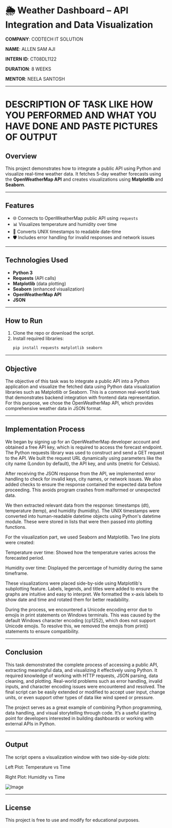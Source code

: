 # 🌦️ Weather Dashboard – API Integration and Data Visualization

**COMPANY**: CODTECH IT SOLUTION

**NAME**: ALLEN SAM AJI

**INTERN ID**: CT08DL1122

**DURATION**: 8 WEEKS

**MENTOR**: NEELA SANTOSH

---

# DESCRIPTION OF TASK LIKE HOW YOU PERFORMED AND WHAT YOU HAVE DONE AND PASTE PICTURES OF OUTPUT

## Overview
This project demonstrates how to integrate a public API using Python and visualize real-time weather data. It fetches 5-day weather forecasts using the **OpenWeatherMap API** and creates visualizations using **Matplotlib** and **Seaborn**.

---

## Features
- 🌐 Connects to OpenWeatherMap public API using `requests`
- 📊 Visualizes temperature and humidity over time
- 📅 Converts UNIX timestamps to readable date-time
- 🛡️ Includes error handling for invalid responses and network issues

---

## Technologies Used
- **Python 3**
- **Requests** (API calls)
- **Matplotlib** (data plotting)
- **Seaborn** (enhanced visualization)
- **OpenWeatherMap API**
- **JSON**

---

## How to Run

1. Clone the repo or download the script.
2. Install required libraries:
   ```bash
   pip install requests matplotlib seaborn

---

## Objective
The objective of this task was to integrate a public API into a Python application and visualize the fetched data using Python data visualization libraries such as Matplotlib or Seaborn. This is a common real-world task that demonstrates backend integration with frontend data representation. For this purpose, we chose the OpenWeatherMap API, which provides comprehensive weather data in JSON format.

---

## Implementation Process
We began by signing up for an OpenWeatherMap developer account and obtained a free API key, which is required to access the forecast endpoint. The Python requests library was used to construct and send a GET request to the API. We built the request URL dynamically using parameters like the city name (London by default), the API key, and units (metric for Celsius).

After receiving the JSON response from the API, we implemented error handling to check for invalid keys, city names, or network issues. We also added checks to ensure the response contained the expected data before proceeding. This avoids program crashes from malformed or unexpected data.

We then extracted relevant data from the response: timestamps (dt), temperature (temp), and humidity (humidity). The UNIX timestamps were converted into human-readable datetime objects using Python's datetime module. These were stored in lists that were then passed into plotting functions.

For the visualization part, we used Seaborn and Matplotlib. Two line plots were created:

Temperature over time: Showed how the temperature varies across the forecasted period.

Humidity over time: Displayed the percentage of humidity during the same timeframe.

These visualizations were placed side-by-side using Matplotlib's subplotting feature. Labels, legends, and titles were added to ensure the graphs are intuitive and easy to interpret. We formatted the x-axis labels to show date and time and rotated them for better readability.

During the process, we encountered a Unicode encoding error due to emojis in print statements on Windows terminals. This was caused by the default Windows character encoding (cp1252), which does not support Unicode emojis. To resolve this, we removed the emojis from print() statements to ensure compatibility.

---

## Conclusion
This task demonstrated the complete process of accessing a public API, extracting meaningful data, and visualizing it effectively using Python. It required knowledge of working with HTTP requests, JSON parsing, data cleaning, and plotting. Real-world problems such as error handling, invalid inputs, and character encoding issues were encountered and resolved. The final script can be easily extended or modified to accept user input, change units, or even support other types of data like wind speed or pressure.

The project serves as a great example of combining Python programming, data handling, and visual storytelling through code. It’s a useful starting point for developers interested in building dashboards or working with external APIs in Python.

---

## Output
The script opens a visualization window with two side-by-side plots:

Left Plot: Temperature vs Time

Right Plot: Humidity vs Time

![Image](https://github.com/user-attachments/assets/c2b965ca-ffb7-4e9f-bf7a-505b7295f9f7)

---

## License
This project is free to use and modify for educational purposes.


